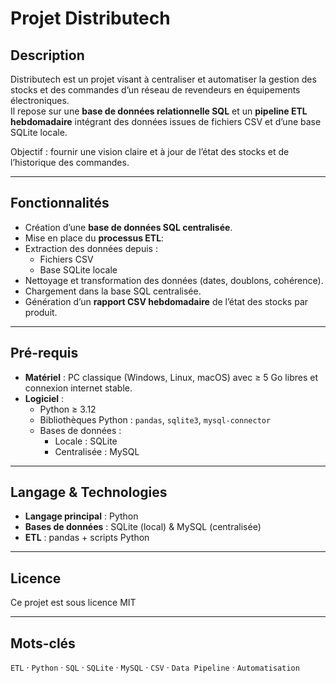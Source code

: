 # Projet Distributech  

## Description  
Distributech est un projet visant à centraliser et automatiser la gestion des stocks et des commandes d’un réseau de revendeurs en équipements électroniques.  
Il repose sur une **base de données relationnelle SQL** et un **pipeline ETL hebdomadaire** intégrant des données issues de fichiers CSV et d’une base SQLite locale.  

Objectif : fournir une vision claire et à jour de l’état des stocks et de l’historique des commandes.  

---

## Fonctionnalités  
- Création d’une **base de données SQL centralisée**.
- Mise en place du **processus ETL**:
- Extraction des données depuis :  
  - Fichiers CSV  
  - Base SQLite locale 
- Nettoyage et transformation des données (dates, doublons, cohérence).  
- Chargement dans la base SQL centralisée.  
- Génération d’un **rapport CSV hebdomadaire** de l’état des stocks par produit.  

---

## Pré-requis  
- **Matériel** : PC classique (Windows, Linux, macOS) avec ≥ 5 Go libres et connexion internet stable.  
- **Logiciel** :  
  - Python ≥ 3.12  
  - Bibliothèques Python : `pandas`, `sqlite3`, `mysql-connector`  
  - Bases de données :  
    - Locale : SQLite  
    - Centralisée : MySQL  

---

## Langage & Technologies  
- **Langage principal** : Python  
- **Bases de données** : SQLite (local) & MySQL (centralisée)  
- **ETL** : pandas + scripts Python  

---

## Licence
Ce projet est sous licence MIT

---

## Mots-clés
`ETL` · `Python` · `SQL` · `SQLite` · `MySQL` · `CSV` · `Data Pipeline` · `Automatisation`
